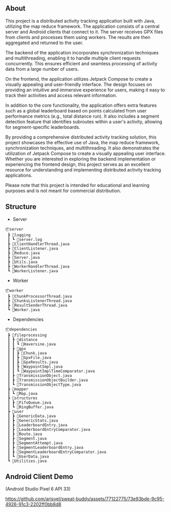 ## About
This project is a distributed activity tracking application built with Java, utilizing the map reduce framework. The application consists of a central server and Android clients that connect to it. The server receives GPX files from clients and processes them using workers. The results are then aggregated and returned to the user.

The backend of the application incorporates synchronization techniques and multithreading, enabling it to handle multiple client requests concurrently. This ensures efficient and seamless processing of activity data from a large number of users.

On the frontend, the application utilizes Jetpack Compose to create a visually appealing and user-friendly interface. The design focuses on providing an intuitive and immersive experience for users, making it easy to track their activities and access relevant information.

In addition to the core functionality, the application offers extra features such as a global leaderboard based on points calculated from user performance metrics (e.g., total distance run). It also includes a segment detection feature that identifies subroutes within a user's activity, allowing for segment-specific leaderboards.

By providing a comprehensive distributed activity tracking solution, this project showcases the effective use of Java, the map reduce framework, synchronization techniques, and multithreading. It also demonstrates the utilization of Jetpack Compose to create a visually appealing user interface. Whether you are interested in exploring the backend implementation or experiencing the frontend design, this project serves as an excellent resource for understanding and implementing distributed activity tracking applications.

Please note that this project is intended for educational and learning purposes and is not meant for commercial distribution.

## Structure
 - Server
```
📦server
 ┣ 📂logging
 ┃ ┗ 📜server.log
 ┣ 📜ClientHandlerThread.java
 ┣ 📜ClientListener.java
 ┣ 📜Reduce.java
 ┣ 📜Server.java
 ┣ 📜Utils.java
 ┣ 📜WorkerHandlerThread.java
 ┗ 📜WorkerListener.java
```
 - Worker
```
📦worker
 ┣ 📜ChunkProcessorThread.java
 ┣ 📜ChunksListenerThread.java
 ┣ 📜ResultSenderThread.java
 ┗ 📜Worker.java
```
 - Dependencies
```
📦dependencies
 ┣ 📂fileprocessing
 ┃ ┣ 📂distance
 ┃ ┃ ┗ 📜Haversine.java
 ┃ ┣ 📂gpx
 ┃ ┃ ┣ 📜Chunk.java
 ┃ ┃ ┣ 📜GpxFile.java
 ┃ ┃ ┣ 📜GpxResults.java
 ┃ ┃ ┣ 📜WaypointImpl.java
 ┃ ┃ ┗ 📜WaypointImplTimeComparator.java
 ┃ ┣ 📜TransmissionObject.java
 ┃ ┣ 📜TransmissionObjectBuilder.java
 ┃ ┗ 📜TransmissionObjectType.java
 ┣ 📂mapper
 ┃ ┗ 📜Map.java
 ┣ 📂structures
 ┃ ┣ 📜FifoQueue.java
 ┃ ┗ 📜RingBuffer.java
 ┣ 📂user
 ┃ ┣ 📜GenericData.java
 ┃ ┣ 📜GenericStats.java
 ┃ ┣ 📜LeaderboardEntry.java
 ┃ ┣ 📜LeaderboardEntryComparator.java
 ┃ ┣ 📜Route.java
 ┃ ┣ 📜Segment.java
 ┃ ┣ 📜SegmentAttempt.java
 ┃ ┣ 📜SegmentLeaderboardEntry.java
 ┃ ┣ 📜SegmentLeaderboardEntryComparator.java
 ┃ ┗ 📜UserData.java
 ┗ 📜Utilities.java
```

## Android Client Demo
(Android Studio Pixel 6 API 33)

https://github.com/arisvel/sweat-buddy/assets/77122775/73e93bde-9c95-4926-91c3-2202ff0bb8d8


